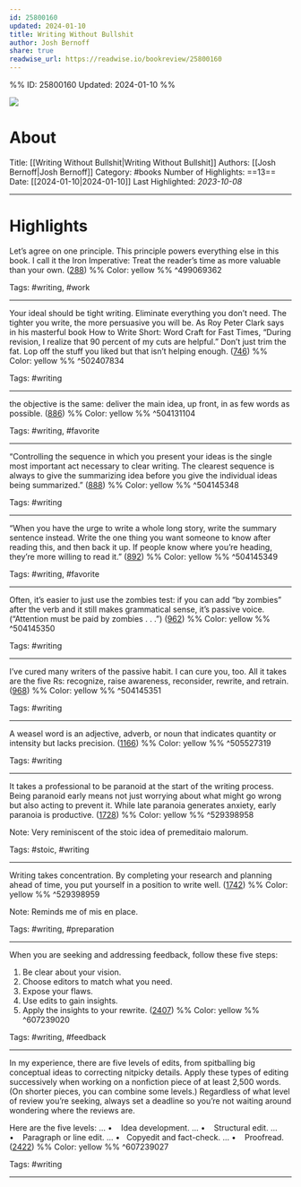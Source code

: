 ```yaml
---
id: 25800160
updated: 2024-01-10
title: Writing Without Bullshit
author: Josh Bernoff
share: true
readwise_url: https://readwise.io/bookreview/25800160
---
```


%%
ID: 25800160
Updated: 2024-01-10
%%

![]( https://images-na.ssl-images-amazon.com/images/I/51OeWWJuw%2BL._SL500_.jpg)

# About
Title: [[Writing Without Bullshit|Writing Without Bullshit]]
Authors: [[Josh Bernoff|Josh Bernoff]]
Category: #books
Number of Highlights: ==13==
Date: [[2024-01-10|2024-01-10]]
Last Highlighted: *2023-10-08*

---

# Highlights

Let’s agree on one principle. This principle powers everything else in this book. I call it the Iron Imperative: Treat the reader’s time as more valuable than your own. ([288](https://readwise.io/to_kindle?action=open&asin=B01A5CEKQM&location=288)) %% Color: yellow %% ^499069362

Tags: #writing, #work

---
Your ideal should be tight writing. Eliminate everything you don’t need. The tighter you write, the more persuasive you will be. As Roy Peter Clark says in his masterful book How to Write Short: Word Craft for Fast Times, “During revision, I realize that 90 percent of my cuts are helpful.” Don’t just trim the fat. Lop off the stuff you liked but that isn’t helping enough. ([746](https://readwise.io/to_kindle?action=open&asin=B01A5CEKQM&location=746)) %% Color: yellow %% ^502407834

Tags: #writing

---
the objective is the same: deliver the main idea, up front, in as few words as possible. ([886](https://readwise.io/to_kindle?action=open&asin=B01A5CEKQM&location=886)) %% Color: yellow %% ^504131104

Tags: #writing, #favorite

---
“Controlling the sequence in which you present your ideas is the single most important act necessary to clear writing. The clearest sequence is always to give the summarizing idea before you give the individual ideas being summarized.” ([888](https://readwise.io/to_kindle?action=open&asin=B01A5CEKQM&location=888)) %% Color: yellow %% ^504145348

Tags: #writing

---
“When you have the urge to write a whole long story, write the summary sentence instead. Write the one thing you want someone to know after reading this, and then back it up. If people know where you’re heading, they’re more willing to read it.” ([892](https://readwise.io/to_kindle?action=open&asin=B01A5CEKQM&location=892)) %% Color: yellow %% ^504145349

Tags: #writing, #favorite

---
Often, it’s easier to just use the zombies test: if you can add “by zombies” after the verb and it still makes grammatical sense, it’s passive voice. (“Attention must be paid by zombies . . .”) ([962](https://readwise.io/to_kindle?action=open&asin=B01A5CEKQM&location=962)) %% Color: yellow %% ^504145350

Tags: #writing

---
I’ve cured many writers of the passive habit. I can cure you, too. All it takes are the five Rs: recognize, raise awareness, reconsider, rewrite, and retrain. ([968](https://readwise.io/to_kindle?action=open&asin=B01A5CEKQM&location=968)) %% Color: yellow %% ^504145351

Tags: #writing

---
A weasel word is an adjective, adverb, or noun that indicates quantity or intensity but lacks precision. ([1166](https://readwise.io/to_kindle?action=open&asin=B01A5CEKQM&location=1166)) %% Color: yellow %% ^505527319

Tags: #writing

---
It takes a professional to be paranoid at the start of the writing process. Being paranoid early means not just worrying about what might go wrong but also acting to prevent it. While late paranoia generates anxiety, early paranoia is productive. ([1728](https://readwise.io/to_kindle?action=open&asin=B01A5CEKQM&location=1728)) %% Color: yellow %% ^529398958

Note: Very reminiscent of the stoic idea of premeditaio malorum.

Tags: #stoic, #writing

---
Writing takes concentration. By completing your research and planning ahead of time, you put yourself in a position to write well. ([1742](https://readwise.io/to_kindle?action=open&asin=B01A5CEKQM&location=1742)) %% Color: yellow %% ^529398959

Note: Reminds me of mis en place.

Tags: #writing, #preparation

---
When you are seeking and addressing feedback, follow these five steps:
1. Be clear about your vision.
2. Choose editors to match what you need.
3. Expose your flaws.
4. Use edits to gain insights.
5. Apply the insights to your rewrite. ([2407](https://readwise.io/to_kindle?action=open&asin=B01A5CEKQM&location=2407)) %% Color: yellow %% ^607239020

Tags: #writing, #feedback

---
In my experience, there are five levels of edits, from spitballing big conceptual ideas to correcting nitpicky details. Apply these types of editing successively when working on a nonfiction piece of at least 2,500 words. (On shorter pieces, you can combine some levels.) Regardless of what level of review you’re seeking, always set a deadline so you’re not waiting around wondering where the reviews are.

Here are the five levels: ...
•    Idea development. ...
•    Structural edit. ...
•    Paragraph or line edit. ...
•   Copyedit and fact-check. ...
•    Proofread. ([2422](https://readwise.io/to_kindle?action=open&asin=B01A5CEKQM&location=2422)) %% Color: yellow %% ^607239027

Tags: #writing

---
